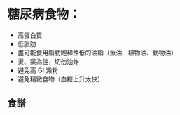 # 糖尿病食物：

* 高蛋白質
* 低脂肪
* 盡可能食用脂肪飽和性低的油脂（魚油、植物油、~~動物油~~）
* 燙、蒸為佳，切勿油炸
* 避免高 GI 澱粉
* 避免精緻食物（血糖上升太快）

## 食譜
